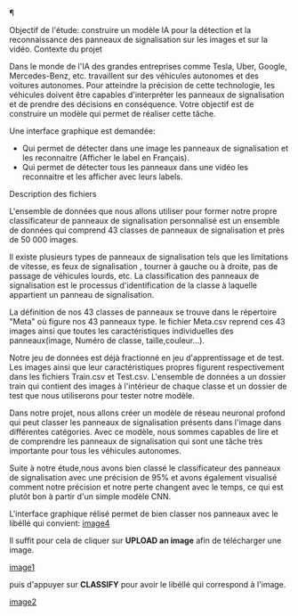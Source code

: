 ¶

Objectif de l'étude: construire un modèle IA pour la détection et la reconnaissance des panneaux de signalisation sur les images et sur la vidéo.
Contexte du projet

Dans le monde de l'IA des grandes entreprises comme Tesla, Uber, Google, Mercedes-Benz, etc. travaillent sur des véhicules autonomes et des voitures autonomes. Pour atteindre la précision de cette technologie, les véhicules doivent être capables d'interpréter les panneaux de signalisation et de prendre des décisions en conséquence. Votre objectif est de construire un modèle qui permet de réaliser cette tâche.

Une interface graphique est demandée:

* Qui permet de détecter dans une image les panneaux de signalisation et les reconnaitre (Afficher le label en Français).
* Qui permet de détecter tous les panneaux dans une vidéo les reconnaitre et les afficher avec leurs labels.

Description des fichiers

L'ensemble de données que nous allons utiliser pour former notre propre classificateur de panneaux de signalisation personnalisé est un ensemble de données qui comprend 43 classes de panneaux de signalisation et près de 50 000 images.

Il existe plusieurs types de panneaux de signalisation tels que les limitations de vitesse, es feux de signalisation , tourner à gauche ou à droite, pas de passage de véhicules lourds, etc. La classification des panneaux de signalisation est le processus d'identification de la classe à laquelle appartient un panneau de signalisation.

La définition de nos 43 classes de panneaux se trouve dans le répertoire "Meta" où figure nos 43 panneaux type. le fichier Meta.csv reprend ces 43 images ainsi que toutes les caractéristiques individuelles des panneaux(image, Numéro de classe, taille,couleur...).

Notre jeu de données est déjà fractionné en jeu d'apprentissage et de test. Les images ainsi que leur caractéristiques propres figurent respectivement dans les fichiers Train.csv et Test.csv. L'ensemble de données a un dossier train qui contient des images à l'intérieur de chaque classe et un dossier de test que nous utiliserons pour tester notre modèle.

Dans notre projet, nous allons créer un modèle de réseau neuronal profond qui peut classer les panneaux de signalisation présents dans l'image dans différentes catégories. Avec ce modèle, nous sommes capables de lire et de comprendre les panneaux de signalisation qui sont une tâche très importante pour tous les véhicules autonomes.



Suite à notre étude,nous avons bien classé le classificateur des panneaux de signalisation avec une précision de 95% et avons également visualisé comment notre précision et notre perte changent avec le temps, ce qui est plutôt bon à partir d'un simple modèle CNN.

L'interface graphique rélisé permet de bien classer nos panneaux avec le libéllé qui convient:
[image4](https://github.com/celine29730/D-tection-et-reconnaissance-des-panneaux-de-signalisation/blob/main/image%204.png)

Il suffit pour cela de cliquer sur **UPLOAD an image** afin de télécharger une image.

[image1](https://github.com/celine29730/D-tection-et-reconnaissance-des-panneaux-de-signalisation/blob/main/image1.png)

puis d'appuyer sur **CLASSIFY** pour avoir le libéllé qui correspond à l'image.

[image2](https://github.com/celine29730/D-tection-et-reconnaissance-des-panneaux-de-signalisation/blob/main/image%202.png)
